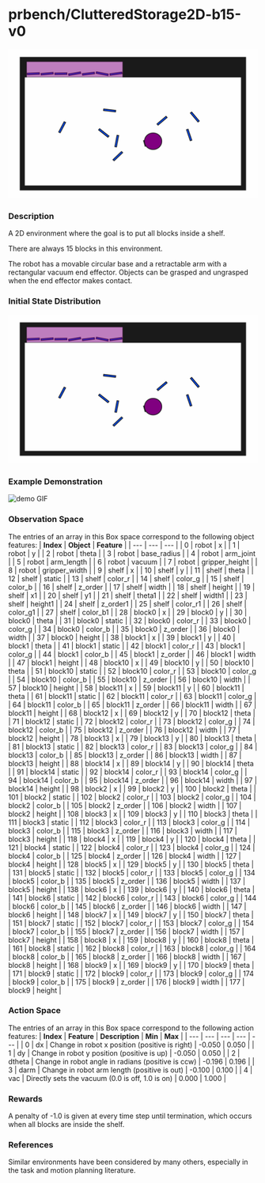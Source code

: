 # prbench/ClutteredStorage2D-b15-v0
![random action GIF](assets/random_action_gifs/ClutteredStorage2D-b15.gif)

### Description
A 2D environment where the goal is to put all blocks inside a shelf.

There are always 15 blocks in this environment.

The robot has a movable circular base and a retractable arm with a rectangular vacuum end effector. Objects can be grasped and ungrasped when the end effector makes contact.

### Initial State Distribution
![initial state GIF](assets/initial_state_gifs/ClutteredStorage2D-b15.gif)

### Example Demonstration
![demo GIF](assets/demo_gifs/ClutteredStorage2D-b15/ClutteredStorage2D-b15_seed0_1752341751.gif)

### Observation Space
The entries of an array in this Box space correspond to the following object features:
| **Index** | **Object** | **Feature** |
| --- | --- | --- |
| 0 | robot | x |
| 1 | robot | y |
| 2 | robot | theta |
| 3 | robot | base_radius |
| 4 | robot | arm_joint |
| 5 | robot | arm_length |
| 6 | robot | vacuum |
| 7 | robot | gripper_height |
| 8 | robot | gripper_width |
| 9 | shelf | x |
| 10 | shelf | y |
| 11 | shelf | theta |
| 12 | shelf | static |
| 13 | shelf | color_r |
| 14 | shelf | color_g |
| 15 | shelf | color_b |
| 16 | shelf | z_order |
| 17 | shelf | width |
| 18 | shelf | height |
| 19 | shelf | x1 |
| 20 | shelf | y1 |
| 21 | shelf | theta1 |
| 22 | shelf | width1 |
| 23 | shelf | height1 |
| 24 | shelf | z_order1 |
| 25 | shelf | color_r1 |
| 26 | shelf | color_g1 |
| 27 | shelf | color_b1 |
| 28 | block0 | x |
| 29 | block0 | y |
| 30 | block0 | theta |
| 31 | block0 | static |
| 32 | block0 | color_r |
| 33 | block0 | color_g |
| 34 | block0 | color_b |
| 35 | block0 | z_order |
| 36 | block0 | width |
| 37 | block0 | height |
| 38 | block1 | x |
| 39 | block1 | y |
| 40 | block1 | theta |
| 41 | block1 | static |
| 42 | block1 | color_r |
| 43 | block1 | color_g |
| 44 | block1 | color_b |
| 45 | block1 | z_order |
| 46 | block1 | width |
| 47 | block1 | height |
| 48 | block10 | x |
| 49 | block10 | y |
| 50 | block10 | theta |
| 51 | block10 | static |
| 52 | block10 | color_r |
| 53 | block10 | color_g |
| 54 | block10 | color_b |
| 55 | block10 | z_order |
| 56 | block10 | width |
| 57 | block10 | height |
| 58 | block11 | x |
| 59 | block11 | y |
| 60 | block11 | theta |
| 61 | block11 | static |
| 62 | block11 | color_r |
| 63 | block11 | color_g |
| 64 | block11 | color_b |
| 65 | block11 | z_order |
| 66 | block11 | width |
| 67 | block11 | height |
| 68 | block12 | x |
| 69 | block12 | y |
| 70 | block12 | theta |
| 71 | block12 | static |
| 72 | block12 | color_r |
| 73 | block12 | color_g |
| 74 | block12 | color_b |
| 75 | block12 | z_order |
| 76 | block12 | width |
| 77 | block12 | height |
| 78 | block13 | x |
| 79 | block13 | y |
| 80 | block13 | theta |
| 81 | block13 | static |
| 82 | block13 | color_r |
| 83 | block13 | color_g |
| 84 | block13 | color_b |
| 85 | block13 | z_order |
| 86 | block13 | width |
| 87 | block13 | height |
| 88 | block14 | x |
| 89 | block14 | y |
| 90 | block14 | theta |
| 91 | block14 | static |
| 92 | block14 | color_r |
| 93 | block14 | color_g |
| 94 | block14 | color_b |
| 95 | block14 | z_order |
| 96 | block14 | width |
| 97 | block14 | height |
| 98 | block2 | x |
| 99 | block2 | y |
| 100 | block2 | theta |
| 101 | block2 | static |
| 102 | block2 | color_r |
| 103 | block2 | color_g |
| 104 | block2 | color_b |
| 105 | block2 | z_order |
| 106 | block2 | width |
| 107 | block2 | height |
| 108 | block3 | x |
| 109 | block3 | y |
| 110 | block3 | theta |
| 111 | block3 | static |
| 112 | block3 | color_r |
| 113 | block3 | color_g |
| 114 | block3 | color_b |
| 115 | block3 | z_order |
| 116 | block3 | width |
| 117 | block3 | height |
| 118 | block4 | x |
| 119 | block4 | y |
| 120 | block4 | theta |
| 121 | block4 | static |
| 122 | block4 | color_r |
| 123 | block4 | color_g |
| 124 | block4 | color_b |
| 125 | block4 | z_order |
| 126 | block4 | width |
| 127 | block4 | height |
| 128 | block5 | x |
| 129 | block5 | y |
| 130 | block5 | theta |
| 131 | block5 | static |
| 132 | block5 | color_r |
| 133 | block5 | color_g |
| 134 | block5 | color_b |
| 135 | block5 | z_order |
| 136 | block5 | width |
| 137 | block5 | height |
| 138 | block6 | x |
| 139 | block6 | y |
| 140 | block6 | theta |
| 141 | block6 | static |
| 142 | block6 | color_r |
| 143 | block6 | color_g |
| 144 | block6 | color_b |
| 145 | block6 | z_order |
| 146 | block6 | width |
| 147 | block6 | height |
| 148 | block7 | x |
| 149 | block7 | y |
| 150 | block7 | theta |
| 151 | block7 | static |
| 152 | block7 | color_r |
| 153 | block7 | color_g |
| 154 | block7 | color_b |
| 155 | block7 | z_order |
| 156 | block7 | width |
| 157 | block7 | height |
| 158 | block8 | x |
| 159 | block8 | y |
| 160 | block8 | theta |
| 161 | block8 | static |
| 162 | block8 | color_r |
| 163 | block8 | color_g |
| 164 | block8 | color_b |
| 165 | block8 | z_order |
| 166 | block8 | width |
| 167 | block8 | height |
| 168 | block9 | x |
| 169 | block9 | y |
| 170 | block9 | theta |
| 171 | block9 | static |
| 172 | block9 | color_r |
| 173 | block9 | color_g |
| 174 | block9 | color_b |
| 175 | block9 | z_order |
| 176 | block9 | width |
| 177 | block9 | height |


### Action Space
The entries of an array in this Box space correspond to the following action features:
| **Index** | **Feature** | **Description** | **Min** | **Max** |
| --- | --- | --- | --- | --- |
| 0 | dx | Change in robot x position (positive is right) | -0.050 | 0.050 |
| 1 | dy | Change in robot y position (positive is up) | -0.050 | 0.050 |
| 2 | dtheta | Change in robot angle in radians (positive is ccw) | -0.196 | 0.196 |
| 3 | darm | Change in robot arm length (positive is out) | -0.100 | 0.100 |
| 4 | vac | Directly sets the vacuum (0.0 is off, 1.0 is on) | 0.000 | 1.000 |


### Rewards
A penalty of -1.0 is given at every time step until termination, which occurs when all blocks are inside the shelf.


### References
Similar environments have been considered by many others, especially in the task and motion planning literature.
